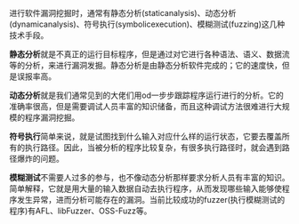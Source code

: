 进行软件漏洞挖掘时，通常有静态分析(staticanalysis)、动态分析(dynamicanalysis)、符号执行(symbolicexecution)、模糊测试(fuzzing)这几种技术手段。

**静态分析**就是不真正的运行目标程序，但是通过对它进行各种语法、语义、数据流等的分析，来进行漏洞发掘。静态分析是由静态分析软件完成的；它的速度快，但是误报率高。

**动态分析**就是我们通常见到的大佬们用od一步步跟踪程序运行进行的分析。它的准确率很高，但是需要调试人员丰富的知识储备，而且这种调试方法很难进行大规模的程序漏洞挖掘。

**符号执行**简单来说，就是试图找到什么输入对应什么样的运行状态，它要去覆盖所有的执行路径。因此，当被分析的程序比较复杂，有很多执行路径时，就会遇到路径爆炸的问题。

**模糊测试**不需要人过多的参与，也不像动态分析那样要求分析人员有丰富的知识。简单解释，它就是用大量的输入数据自动去执行程序，从而发现哪些输入能够使程序发生异常，进而分析可能存在的漏洞。当前比较成功的fuzzer(执行模糊测试的程序)有AFL、libFuzzer、OSS-Fuzz等。
